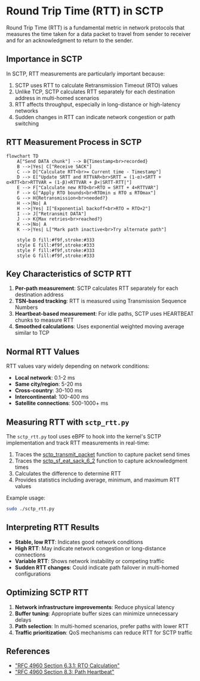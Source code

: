 # Round Trip Time (RTT) in SCTP

Round Trip Time (RTT) is a fundamental metric in network protocols that measures the time taken for a data packet to travel from sender to receiver and for an acknowledgment to return to the sender.

## Importance in SCTP

In SCTP, RTT measurements are particularly important because:

1. SCTP uses RTT to calculate Retransmission Timeout (RTO) values
2. Unlike TCP, SCTP calculates RTT separately for each destination address in multi-homed scenarios
3. RTT affects throughput, especially in long-distance or high-latency networks
4. Sudden changes in RTT can indicate network congestion or path switching

## RTT Measurement Process in SCTP

```mermaid
flowchart TD
    A["Send DATA chunk"] --> B{Timestamp<br>recorded}
    B -->|Yes| C["Receive SACK"]
    C --> D["Calculate RTT<br>= Current time - Timestamp"]
    D --> E["Update SRTT and RTTVAR<br>SRTT = (1-α)×SRTT + α×RTT<br>RTTVAR = (1-β)×RTTVAR + β×|SRTT-RTT|"]
    E --> F["Calculate new RTO<br>RTO = SRTT + 4×RTTVAR"]
    F --> G["Apply RTO bounds<br>RTOmin ≤ RTO ≤ RTOmax"]
    G --> H{Retransmission<br>needed?}
    H -->|No| A
    H -->|Yes| I["Exponential backoff<br>RTO = RTO×2"]
    I --> J["Retransmit DATA"]
    J --> K{Max retries<br>reached?}
    K -->|No| A
    K -->|Yes| L["Mark path inactive<br>Try alternate path"]

    style D fill:#f9f,stroke:#333
    style E fill:#f9f,stroke:#333
    style F fill:#f9f,stroke:#333
    style G fill:#f9f,stroke:#333
```

## Key Characteristics of SCTP RTT

1. **Per-path measurement**: SCTP calculates RTT separately for each destination address
2. **TSN-based tracking**: RTT is measured using Transmission Sequence Numbers
3. **Heartbeat-based measurement**: For idle paths, SCTP uses HEARTBEAT chunks to measure RTT
4. **Smoothed calculations**: Uses exponential weighted moving average similar to TCP

## Normal RTT Values

RTT values vary widely depending on network conditions:

- **Local network**: 0.1-2 ms
- **Same city/region**: 5-20 ms
- **Cross-country**: 30-100 ms
- **Intercontinental**: 100-400 ms
- **Satellite connections**: 500-1000+ ms

## Measuring RTT with `sctp_rtt.py`

The `sctp_rtt.py` tool uses eBPF to hook into the kernel's SCTP implementation and track RTT measurements in real-time:

1. Traces the [sctp_transmit_packet](https://elixir.bootlin.com/linux/v6.8/source/net/sctp/output.c#L569) function to capture packet send times
2. Traces the [sctp_sf_eat_sack_6_2](https://elixir.bootlin.com/linux/v6.8/source/net/sctp/sm_statefuns.c#L3392) function to capture acknowledgment times
3. Calculates the difference to determine RTT
4. Provides statistics including average, minimum, and maximum RTT values

Example usage:
```bash
sudo ./sctp_rtt.py
```

## Interpreting RTT Results

- **Stable, low RTT**: Indicates good network conditions
- **High RTT**: May indicate network congestion or long-distance connections
- **Variable RTT**: Shows network instability or competing traffic
- **Sudden RTT changes**: Could indicate path failover in multi-homed configurations

## Optimizing SCTP RTT

1. **Network infrastructure improvements**: Reduce physical latency
2. **Buffer tuning**: Appropriate buffer sizes can minimize unnecessary delays
3. **Path selection**: In multi-homed scenarios, prefer paths with lower RTT
4. **Traffic prioritization**: QoS mechanisms can reduce RTT for SCTP traffic

## References

- ["RFC 4960 Section 6.3.1: RTO Calculation"](https://tools.ietf.org/html/rfc4960#section-6.3.1)
- ["RFC 4960 Section 8.3: Path Heartbeat"](https://tools.ietf.org/html/rfc4960#section-8.3)